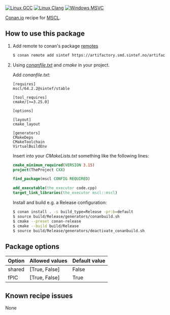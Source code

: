 [![Linux GCC](https://github.com/sintef-ocean/conan-mscl/workflows/Linux%20GCC/badge.svg)](https://github.com/sintef-ocean/conan-mscl/actions?query=workflow%3A"Linux+GCC")
[![Linux Clang](https://github.com/sintef-ocean/conan-mscl/workflows/Linux%20Clang/badge.svg)](https://github.com/sintef-ocean/conan-mscl/actions?query=workflow%3A"Linx+Clang")
[![Windows MSVC](https://github.com/sintef-ocean/conan-mscl/workflows/Windows%20MSVC/badge.svg)](https://github.com/sintef-ocean/conan-mscl/actions?query=workflow%3A"Windows+MSVC")

[Conan.io](https://conan.io) recipe for [MSCL](https://github.com/LORD-MicroStrain/MSCL).

## How to use this package

1. Add remote to conan's package [remotes](https://docs.conan.io/2/reference/commands/remote.html)

   ```bash
   $ conan remote add sintef https://artifactory.smd.sintef.no/artifactory/api/conan/conan-local
   ```

2. Using [*conanfile.txt*](https://docs.conan.io/2/reference/conanfile_txt.html) and *cmake* in your project.

   Add *conanfile.txt*:

   ```
   [requires]
   mscl/64.2.2@sintef/stable

   [tool_requires]
   cmake/[>=3.25.0]

   [options]

   [layout]
   cmake_layout

   [generators]
   CMakeDeps
   CMakeToolchain
   VirtualBuildEnv
   ```
   Insert into your *CMakeLists.txt* something like the following lines:
   ```cmake
   cmake_minimum_required(VERSION 3.15)
   project(TheProject CXX)

   find_package(mscl CONFIG REQUIRED)

   add_executable(the_executor code.cpp)
   target_link_libraries(the_executor mscl::mscl)
   ```
   Install and build e.g. a Release configuration:
   ```bash
   $ conan install . -s build_type=Release -pr:b=default
   $ source build/Release/generators/conanbuild.sh
   $ cmake --preset conan-release
   $ cmake --build build/Release
   $ source build/Release/generators/deactivate_conanbuild.sh
   ```

## Package options

| Option        | Allowed values    |   Default value   |
| ------------- | ----------------- | ----------------- |
| shared        | [True, False]     | False             |
| fPIC          | [True, False]     | True              |

## Known recipe issues

None
